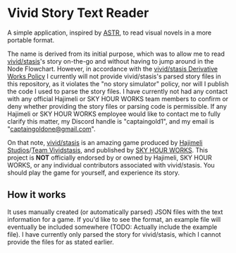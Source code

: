 # Vivid Story Text Reader

A simple application, inspired by [ASTR](https://github.com/050644zf/ArknightsStoryTextReader/), to read visual novels in a more portable format.

The name is derived from its initial purpose, which was to allow me to read [vivid/stasis](https://store.steampowered.com/app/2093940/vividstasis/)'s story on-the-go and without having to jump around in the Node Flowchart. However, in accordance with the [vivid/stasis Derivative Works Policy](https://shrinereport.xyz/policy.html) I currently will not provide vivid/stasis's parsed story files in this repository, as it violates the "no story simulator" policy, nor will I publish the code I used to parse the story files. I have currently not had any contact with any official Hajimeli or SKY HOUR WORKS team members to confirm or deny whether providing the story files or parsing code is permissible. If any Hajimeli or SKY HOUR WORKS employee would like to contact me to fully clarify this matter, my Discord handle is "captaingold1", and my email is "captaingoldone@gmail.com".

On that note, [vivid/stasis](https://store.steampowered.com/app/2093940/vividstasis/) is an amazing game produced by [Hajimeli Studios](https://www.hajimeli.net/)/[Team Vividstasis](https://store.steampowered.com/search/?developer=Team%20Vividstasis), and published by [SKY HOUR WORKS](https://store.steampowered.com/publisher/skyhourworks). This project is **NOT** officially endorsed by or owned by Hajimeli, SKY HOUR WORKS, or any individual contributors associated with vivid/stasis. You should play the game for yourself, and experience its story.

## How it works

It uses manually created (or automatically parsed) JSON files with the text information for a game. If you'd like to see the format, an example file will eventually be included somewhere (TODO: Actually include the example file). I have currently only parsed the story for vivid/stasis, which I cannot provide the files for as stated earlier.